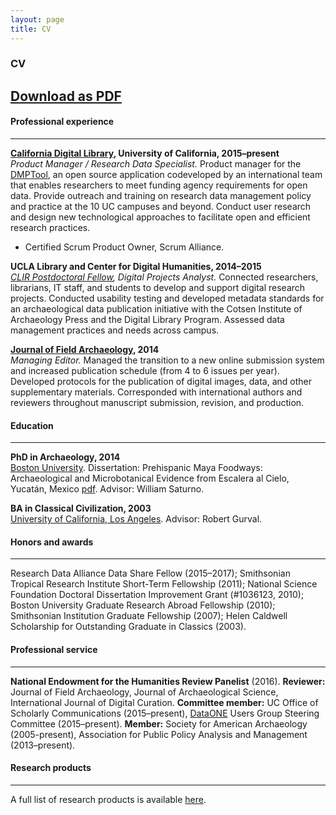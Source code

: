 ```yaml
---
layout: page
title: CV
---
```


### CV 
[Download as PDF](add)   
---

#### Professional experience
---
**[California Digital Library](http://www.cdlib.org/), University of California, 2015–present**   
*Product Manager / Research Data Specialist.* Product manager for the [DMPTool](https://dmptool.org), an open source application codeveloped by an international team that enables researchers to meet funding agency requirements for open data. Provide outreach and training on research data management policy and practice at the 10 UC campuses and beyond. Conduct user research and design new technological approaches to facilitate open and efficient research practices.   
- Certified Scrum Product Owner, Scrum Alliance.

**UCLA Library and Center for Digital Humanities, 2014–2015**   
*[CLIR Postdoctoral Fellow](https://www.clir.org/fellowships/postdoc), Digital Projects Analyst.* Connected researchers, librarians, IT staff, and students to develop and support digital research projects. Conducted usability testing and developed metadata standards for an archaeological data publication initiative with the Cotsen Institute of Archaeology Press and the Digital Library Program. Assessed data management practices and needs across campus.

**[Journal of Field Archaeology](http://www.tandfonline.com/toc/yjfa20/current), 2014**   
*Managing Editor.* Managed the transition to a new online submission system and increased publication schedule (from 4 to 6 issues per year). Developed protocols for the publication of digital images, data, and other supplementary materials. Corresponded with international authors and reviewers throughout manuscript submission, revision, and production.

#### Education
---
**PhD in Archaeology, 2014**   
[Boston University](http://www.bu.edu/). Dissertation: Prehispanic Maya Foodways: Archaeological and Microbotanical Evidence from Escalera al Cielo, Yucatán, Mexico [pdf](https://hdl.handle.net/2144/14269). Advisor: William Saturno.

**BA in Classical Civilization, 2003**   
[University of California, Los Angeles](http://www.ucla.edu/). Advisor: Robert Gurval.

#### Honors and awards
---
Research Data Alliance Data Share Fellow (2015–2017); Smithsonian Tropical Research Institute Short-Term Fellowship (2011); National Science Foundation Doctoral Dissertation Improvement Grant (#1036123, 2010); Boston University Graduate Research Abroad Fellowship (2010); Smithsonian Institution Graduate Fellowship (2007); Helen Caldwell Scholarship for Outstanding Graduate in Classics (2003).

#### Professional service
---
**National Endowment for the Humanities Review Panelist** (2016). 
**Reviewer:** Journal of Field Archaeology, Journal of Archaeological Science, International Journal of Digital Curation.
**Committee member:** UC Office of Scholarly Communications (2015–present), [DataONE](https://www.dataone.org/) Users Group Steering Committee (2015–present).
**Member:** Society for American Archaeology (2005-present), Association for Public Policy Analysis
and Management (2013–present).

#### Research products
---
A full list of research products is available [here](products.md).





